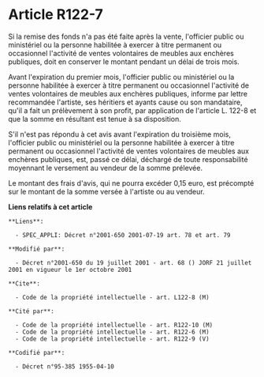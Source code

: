 # Article R122-7

Si la remise des fonds n'a pas été faite après la vente, l'officier public ou ministériel ou la personne habilitée à exercer
à titre permanent ou occasionnel l'activité de ventes volontaires de meubles aux enchères publiques, doit en conserver le
montant pendant un délai de trois mois.

Avant l'expiration du premier mois, l'officier public ou ministériel ou la personne habilitée à exercer à titre permanent ou
occasionnel l'activité de ventes volontaires de meubles aux enchères publiques, informe par lettre recommandée l'artiste, ses
héritiers et ayants cause ou son mandataire, qu'il a fait un prélèvement à son profit, par application de l'article L. 122-8
et que la somme en résultant est tenue à sa disposition.

S'il n'est pas répondu à cet avis avant l'expiration du troisième mois, l'officier public ou ministériel ou la personne
habilitée à exercer à titre permanent ou occasionnel l'activité de ventes volontaires de meubles aux enchères publiques, est,
passé ce délai, déchargé de toute responsabilité moyennant le versement au vendeur de la somme prélevée.

Le montant des frais d'avis, qui ne pourra excéder 0,15 euro, est précompté sur le montant de la somme versée à l'artiste ou
au vendeur.

**Liens relatifs à cet article**

	**Liens**:

	  - SPEC_APPLI: Décret n°2001-650 2001-07-19 art. 78 et art. 79

	**Modifié par**:

	  - Décret n°2001-650 du 19 juillet 2001 - art. 68 () JORF 21 juillet 2001 en vigueur le 1er octobre 2001

	**Cite**:

	  - Code de la propriété intellectuelle - art. L122-8 (M)

	**Cité par**:

	  - Code de la propriété intellectuelle - art. R122-10 (M)
	  - Code de la propriété intellectuelle - art. R122-6 (M)
	  - Code de la propriété intellectuelle - art. R122-9 (V)

	**Codifié par**:

	  - Décret n°95-385 1955-04-10
